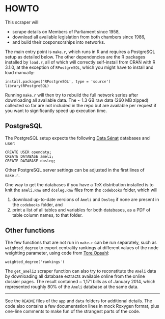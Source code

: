 # HOWTO

This scraper will

* scrape details on Members of Parliament since 1958,
* download all available legislation from both chambers since 1986,
* and build their cosponsorships into networks.

The main entry point is `make.r`, which runs in R and requires a PostgreSQL setup as detailed below. The other dependencies are the R packages installed by `load.r`, all of which will correctly self-install from CRAN with R 3.1.0, at the exception of `RPostgreSQL`, which you might have to install and load manually:

```{S}
install.packages('RPostgreSQL', type = 'source')
library(RPostgreSQL)
```

Running `make.r` will then try to rebuild the full network series after downloading all available data. The ~ 1.3 GB raw data (260 MB zipped) collected so far are not included in the repo but are available per request if you want to significantly speed up execution time.

## PostgreSQL

The PostgreSQL setup expects the following [Data Sénat][ds] databases and user:

```{SQL}
CREATE USER opendata;
CREATE DATABASE ameli;
CREATE DATABASE dosleg;
```

[ds]: http://data.senat.fr/

Other PostgreSQL server settings can be adjusted in the first lines of `make.r`.

One way to get the databases if you have a TeX distribution installed is to knit the `ameli.Rnw` and `dosleg.Rnw` files from the `codebooks` folder, which will

1. download up-to-date versions of `Ameli` and `Dosleg` if none are present in the `codebooks` folder, and
2. print a list of all tables and variables for both databases, as a PDF of table column names, to that folder.

## Other functions

The few functions that are not run in `make.r` can be run separately, such as `weighted_degree` to export centrality rankings at different values of the node weighting parameter, using code from [Tore Opsahl][to]:

```{S}
weighted_degree('rankings')
```

[jf]: http://jhfowler.ucsd.edu/cosponsorship.htm
[to]: http://toreopsahl.com/tnet/weighted-networks/

The `get_ameli2` scraper function can also try to reconstitute the `Ameli` data by downloading all database extracts available online from the online dossier pages. The result contained ~ 1,171 bills as of January 2014, which represented roughly 80% of the `Ameli` database at the same data.

* * *

See the `README` files of the `app` and `data` folders for additional details. The code also contains a few documentation lines in mock Roxygen format, plus one-line comments to make fun of the strangest parts of the code.
